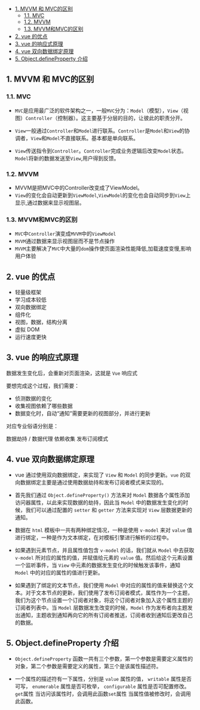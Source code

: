 
<!-- TOC -->

- [1. MVVM 和 MVC的区别](#1-mvvm-和-mvc的区别)
  - [1.1. MVC](#11-mvc)
  - [1.2. MVVM](#12-mvvm)
  - [1.3. MVVM和MVC的区别](#13-mvvm和mvc的区别)
- [2. vue 的优点](#2-vue-的优点)
- [3. vue 的响应式原理](#3-vue-的响应式原理)
- [4. vue 双向数据绑定原理](#4-vue-双向数据绑定原理)
- [5. Object.defineProperty 介绍](#5-objectdefineproperty-介绍)

<!-- /TOC -->
## 1. MVVM 和 MVC的区别

### 1.1. MVC

* `MVC`是应用最广泛的软件架构之一，一般`MVC`分为：`Model`（模型），`View`（视图）`Controller`（控制器）。这主要基于分层的目的，让彼此的职责分开。

* `View`一般通过`Controller`和`Model`进行联系。`Controller`是`Model`和`View`的协调者，`View`和`Model`不直接联系。基本都是单向联系。

* `View`传送指令到`Controller`。`Controller`完成业务逻辑后改变`Model`状态。`Model`将新的数据发送至`View`,用户得到反馈。

### 1.2. MVVM

* MVVM是把MVC中的Controller改变成了ViewModel。
* `View`的变化会自动更新到`ViewModel`,`ViewModel`的变化也会自动同步到`View`上显示,通过数据来显示视图层。

### 1.3. MVVM和MVC的区别

* `MVC`中`Controller`演变成`MVVM`中的`ViewModel`
* `MVVM`通过数据来显示视图层而不是节点操作
* `MVVM`主要解决了`MVC`中大量的`dom`操作使页面渲染性能降低,加载速度变慢,影响用户体验

## 2. vue 的优点

* 轻量级框架
* 学习成本较低
* 双向数据绑定
* 组件化
* 视图，数据，结构分离
* 虚拟 DOM
* 运行速度更快


## 3. vue 的响应式原理

数据发生变化后，会重新对页面渲染，这就是 `Vue` 响应式

要想完成这个过程，我们需要：

* 侦测数据的变化
* 收集视图依赖了哪些数据
* 数据变化时，自动“通知”需要更新的视图部分，并进行更新

对应专业俗语分别是：

数据劫持 / 数据代理 依赖收集 发布订阅模式

## 4. vue 双向数据绑定原理

* vue 通过使用双向数据绑定，来实现了 `View` 和 `Model` 的同步更新。`vue` 的双向数据绑定主要是通过使用数据劫持和发布订阅者模式来实现的。

* 首先我们通过 `Object.defineProperty()` 方法来对 `Model` 数据各个属性添加访问器属性，以此来实现数据的劫持，因此当 `Model` 中的数据发生变化的时候，我们可以通过配置的 `setter` 和 `getter` 方法来实现对 `View` 层数据更新的通知。

* 数据在 `html` 模板中一共有两种绑定情况，一种是使用 `v-model` 来对 `value` 值进行绑定，一种是作为文本绑定，在对模板引擎进行解析的过程中。

* 如果遇到元素节点，并且属性值包含 `v-model` 的话，我们就从 `Model` 中去获取 `v-model` 所对应的属性的值，并赋值给元素的 `value` 值。然后给这个元素设置一个监听事件，当 `View` 中元素的数据发生变化的时候触发该事件，通知 `Model` 中的对应的属性的值进行更新。

* 如果遇到了绑定的文本节点，我们使用 `Model` 中对应的属性的值来替换这个文本。对于文本节点的更新，我们使用了发布订阅者模式，属性作为一个主题，我们为这个节点设置一个订阅者对象，将这个订阅者对象加入这个属性主题的订阅者列表中。当 `Model` 层数据发生改变的时候，`Model` 作为发布者向主题发出通知，主题收到通知再向它的所有订阅者推送，订阅者收到通知后更改自己的数据。

## 5. Object.defineProperty 介绍

* `Object.defineProperty` 函数一共有三个参数，第一个参数是需要定义属性的对象，第二个参数是需要定义的属性，第三个是该属性描述符。

* 一个属性的描述符有一下属性，分别是 `value` 属性的值， `writable` 属性是否可写， `enumerable` 属性是否可枚举， `configurable` 属性是否可配置修改。 `get`属性 当访问该属性时，会调用此函数`set`属性 当属性值被修改时，会调用此函数。